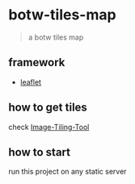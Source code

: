 # botw-tiles-map

> a botw tiles map

## framework

- [leaflet](https://leafletjs.com/)

## how to get tiles

check [Image-Tiling-Tool](https://github.com/paul-xiao/Image-Tiling-Tool)
## how to start

run this project on any static server
